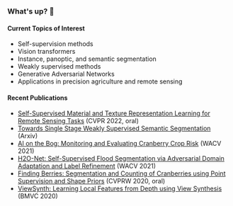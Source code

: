 
### What's up? 👋

#### Current Topics of Interest
* Self-supervision methods
* Vision transformers
* Instance, panoptic, and semantic segmentation
* Weakly supervised methods
* Generative Adversarial Networks
* Applications in precision agriculture and remote sensing

#### Recent Publications
* [Self-Supervised Material and Texture Representation Learning for Remote Sensing Tasks](https://arxiv.org/abs/2112.01715) (CVPR 2022, oral)
* [Towards Single Stage Weakly Supervised Semantic Segmentation](https://arxiv.org/pdf/2106.10309.pdf) (Arxiv)
* [AI on the Bog: Monitoring and Evaluating Cranberry Crop Risk](https://openaccess.thecvf.com/content/WACV2021/papers/Akiva_AI_on_the_Bog_Monitoring_and_Evaluating_Cranberry_Crop_Risk_WACV_2021_paper.pdf) (WACV 2021)
* [H2O-Net: Self-Supervised Flood Segmentation via Adversarial Domain Adaptation and Label Refinement](https://openaccess.thecvf.com/content/WACV2021/papers/Akiva_H2O-Net_Self-Supervised_Flood_Segmentation_via_Adversarial_Domain_Adaptation_and_Label_WACV_2021_paper.pdf) (WACV 2021)
* [Finding Berries: Segmentation and Counting of Cranberries using Point Supervision and Shape Priors](https://openaccess.thecvf.com/content_CVPRW_2020/papers/w5/Akiva_Finding_Berries_Segmentation_and_Counting_of_Cranberries_Using_Point_Supervision_CVPRW_2020_paper.pdf) (CVPRW 2020, oral)
* [ViewSynth: Learning Local Features from Depth using View Synthesis](https://arxiv.org/pdf/1911.10248.pdf) (BMVC 2020)
<!--
**periakiva/periakiva** is a ✨ _special_ ✨ repository because its `README.md` (this file) appears on your GitHub profile.

Here are some ideas to get you started:

- 🔭 I’m currently working on ...
- 🌱 I’m currently learning ...
- 👯 I’m looking to collaborate on ...
- 🤔 I’m looking for help with ...
- 💬 Ask me about ...
- 📫 How to reach me: ...
- 😄 Pronouns: ...
- ⚡ Fun fact: ...
-->
